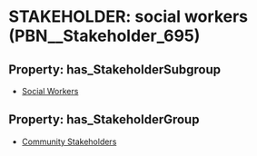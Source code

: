 # STAKEHOLDER: __social workers__ (PBN__Stakeholder_695)

## Property: has_StakeholderSubgroup

* [Social Workers](PBN__StakeholderSubgroup_138)

## Property: has_StakeholderGroup

* [Community Stakeholders](PBN__StakeholderGroup_8)

